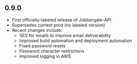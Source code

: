 ## 0.9.0

- First officially-labeled release of Jobbergate-API.
- Supersedes current prod (no labeled version)
- Recent changes include:
    - SES for emails to improve email deliverability
    - Improved build automation and deployment automation
    - Fixed password resets
    - Password character restrictions
    - Improved logging in AWS
